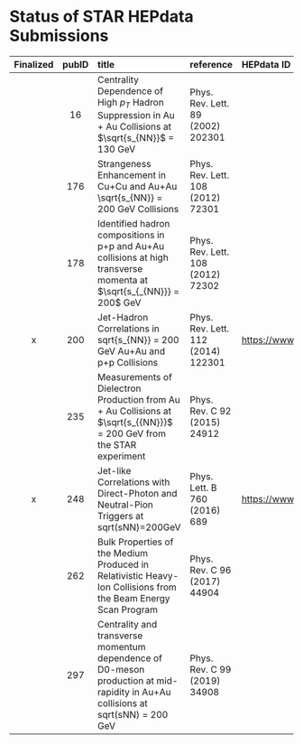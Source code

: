 # Status of STAR HEPdata Submissions

<center>

| Finalized | pubID | title | reference | HEPdata ID |
| :-: | :-: | :-- | :-- | :-- |
||  16 | Centrality Dependence of High $p_T$ Hadron Suppression in Au + Au Collisions at $\sqrt{s_{NN}}$ = 130 GeV | Phys. Rev. Lett. 89 (2002) 202301 ||
|| 176 | Strangeness Enhancement in Cu+Cu and Au+Au \sqrt{s_{NN}} = 200 GeV Collisions | Phys. Rev. Lett. 108 (2012) 72301 ||
|| 178 | Identified hadron compositions in p+p and Au+Au collisions at high transverse momenta at $\sqrt{s_{_{NN}}} = 200$ GeV | Phys. Rev. Lett. 108 (2012) 72302 ||
| x | 200 | Jet-Hadron Correlations in sqrt{s_{NN}} = 200 GeV Au+Au and p+p Collisions | Phys. Rev. Lett. 112 (2014) 122301 | https://www.hepdata.net/record/ins1221099 |
|| 235 | Measurements of Dielectron Production from Au + Au Collisions at $\sqrt{s_{{NN}}}$ = 200 GeV from the STAR experiment | Phys. Rev. C 92 (2015) 24912
| x | 248 | Jet-like Correlations with Direct-Photon and Neutral-Pion Triggers at sqrt(sNN)=200GeV | Phys. Lett. B 760 (2016) 689 | https://www.hepdata.net/record/ins1442357
|| 262 | Bulk Properties of the Medium Produced in Relativistic Heavy-Ion Collisions from the Beam Energy Scan Program | Phys. Rev. C 96 (2017) 44904 
|| 297 | Centrality and transverse momentum dependence of D0-meson production at mid-rapidity in Au+Au collisions at sqrt(sNN) = 200 GeV | Phys. Rev. C 99 (2019) 34908
